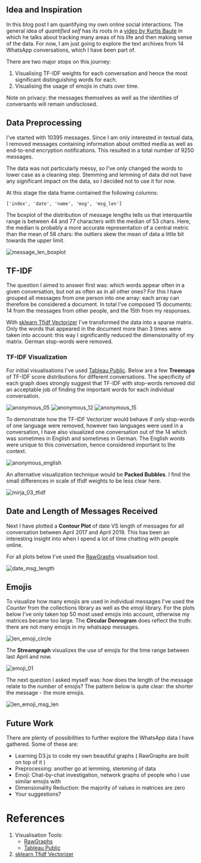 ## Idea and Inspiration

In this blog post I am quantifying my own online social interactions. The general idea of _quantified self_ has its roots in a [video by Kurtis Baute](https://youtu.be/0tnX81N6Ris) in which he talks about tracking many areas of his life and then making sense of the data. For now, I am just going to explore the text archives from 14 WhatsApp conversations, which I have been part of.

There are two major stops on this journey:   

1. Visualising TF-IDF weights for each conversation and hence the most significant distinguishing words for each.   
2. Visualising the usage of emojis in chats over time. 

Note on privacy: the messages themselves as well as the identities of conversants will remain undisclosed. 


## Data Preprocessing

I've started with 10395 messages. Since I am only interested in textual data, I removed messages containing information about omitted media as well as end-to-end encryption notifications. This resulted in a total number of 9250 messages. 

The data was not particularly messy, so I've only changed the words to lower case as a cleaning step. Stemming and lemming of data did not have any significant impact on the data, so I decided not to use it for now.

At this stage the data frame contained the following columns:

`['index', 'date', 'name', 'msg', 'msg_len'] `

The boxplot of the distribution of message lengths tells us that interquartile range is between 44 and 77 characters with the median of 53 chars. Here, the median is probably a more accurate representation of a central metric than the mean of 58 chars: the outliers skew the mean of data a little bit towards the upper limit.

![message_len_boxplot](https://user-images.githubusercontent.com/25862134/56561986-a6459580-65a8-11e9-9a52-aebe90a12c99.png)


## TF-IDF

The question I aimed to answer first was: which words appear often in a given conversation, but not as often as in all other ones? For this I have grouped all messages from one person into one array: each array can therefore be considered a document. In total I've composed 15 documents: 14 from the messages from other people, and the 15th from my responses.


With [sklearn Tfidf Vectorizer](https://scikit-learn.org/stable/modules/generated/sklearn.feature_extraction.text.TfidfVectorizer.html) I've transformed the data into a sparse matrix. Only the words that appeared in the document more than 3 times were taken into account: this way I significantly reduced the dimensionality of my matrix. German stop-words were removed.

### TF-IDF Visualization

For initial visualisations I've used [Tableau Public](https://public.tableau.com/s/). Below are a few **Treemaps** of TF-IDF score distributions for different conversations. The specificity of each graph does strongly suggest that TF-IDF with stop-words removed did an acceptable job of finding the important words for each individual conversation.

![anonymous_05](https://user-images.githubusercontent.com/25862134/56545198-176c5500-6577-11e9-94a5-d0f979fb9a45.jpeg)
![anonymous_12](https://user-images.githubusercontent.com/25862134/56545199-1804eb80-6577-11e9-9316-2bc1430093d8.jpeg)
![anonymous_15](https://user-images.githubusercontent.com/25862134/56545200-1804eb80-6577-11e9-86e4-dfc8e90008a3.jpeg)

To demonstrate how the TF-IDF Vectorizer would behave if only stop-words of one language were removed, however two languages were used in a conversation, I have also visualized one conversation out of the 14 which was sometimes in English and sometimes in German. The English words were unique to this conversation, hence considered important to the context. 

![anonymous_english](https://user-images.githubusercontent.com/25862134/56545201-1804eb80-6577-11e9-9a93-ea166b1398fd.jpg)

An alternative visualization technique would be **Packed Bubbles**. I find the small differences in scale of tfidf weights to be less clear here.

![mirja_03_tfidf](https://user-images.githubusercontent.com/25862134/56545572-4afbaf00-6578-11e9-8f70-f51bdbda2d15.jpg)

## Date and Length of Messages Received

Next I have plotted a **Contour Plot** of date VS length of messages for all conversation between April 2017 and April 2019. This has been an interesting insight into when I spend a lot of time chatting with people online. 

For all plots below I've used the [RawGraphs](rawgraphs.io) visualisation tool.

![date_msg_length](https://user-images.githubusercontent.com/25862134/56546143-f1947f80-6579-11e9-840c-e9caedf42025.jpg)


## Emojis

To visualize how many emojis are used in individual messages I've used the _Counter_ from the collections library as well as the _emoji_ library. For the plots below I've only taken top 50 most used emojis into account, otherwise my matrices became too large. The **Circular Denrogram** does reflect the truth: there are not many emojis in my whatsapp messages.

![len_emoji_circle](https://user-images.githubusercontent.com/25862134/56546912-0e31b700-657c-11e9-806e-57cee7e51e52.jpg)

The **Streamgraph** visualizes the use of emojis for the time range between last April and now.

![emoji_01](https://user-images.githubusercontent.com/25862134/56546600-28b76080-657b-11e9-835d-f028c1a38e4c.jpg)


The next question I asked myself was: how does the length of the message relate to the number of emojis? The pattern below is quite clear: the shorter the message - the more emojis. 

![len_emoji_msg_len](https://user-images.githubusercontent.com/25862134/56546991-4d600800-657c-11e9-98da-6f8212e4bcd9.jpg)

## Future Work

There are plenty of possibilities to further explore the WhatsApp data I have gathered. Some of these are: 

- Learning D3.js to code my own beautiful graphs ( RawGraphs are built on top of it )
- Preprocessing: another go at lemming, stemming of data
- Emoji: Chat-by-chat investigation, network graphs of people who I use similar emojis with
- Dimensionality Reduction: the majority of values in matrices are zero
- Your suggestions?

# References


1. Visualisation Tools:
    - [RawGraphs](rawgraphs.io)
    - [Tableau Public](https://public.tableau.com/s/)
2. [sklearn Tfidf Vectorizer](https://scikit-learn.org/stable/modules/generated/sklearn.feature_extraction.text.TfidfVectorizer.html)



